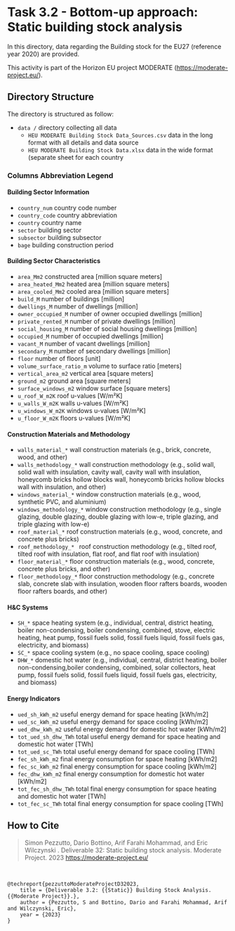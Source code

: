 # Task 3.2 - Bottom-up approach: Static building stock analysis

In this directory, data regarding the Building stock for the EU27 (reference year 2020) are provided.

This activity is part of the Horizon EU project MODERATE (https://moderate-project.eu/).



## Directory Structure

The directory is structured as follow:

- `data /` directory collecting all data
	- `HEU MODERATE Building Stock Data_Sources.csv` data in the long format with all details and data source 
	- `HEU MODERATE Building Stock Data.xlsx` data in the wide format (separate sheet for each country

### Columns Abbreviation Legend

#### Building Sector Information

- `country_num` country code number
- `country_code` country abbreviation
- `country` country name 
- `sector` building sector
- `subsector` building subsector
- `bage` building construction period

#### Building Sector Characteristics

- `area_Mm2` constructed area [million square meters]
- `area_heated_Mm2` heated area [million square meters]
- `area_cooled_Mm2` cooled area [million square meters]
- `build_M` number of buildings [million]
- `dwellings_M` number of dwellings [million]
- `owner_occupied_M` number of owner occupied dwellings [million]
- `private_rented_M` number of private dwellings [million]
- `social_housing_M` number of social housing dwellings [million]
- `occupied_M` number of occupied dwellings [million]
- `vacant_M` number of vacant dwellings [million]
- `secondary_M` number of secondary dwellings [million]
- `floor` number of floors [unit]
- `volume_surface_ratio_m` volume to surface ratio [meters]
- `vertical_area_m2` vertical area [square meters]
- `ground_m2`  ground area [square meters]
- `surface_windows_m2` window surface [square meters]
- `u_roof_W_m2K` roof u-values [W/m²K]
- `u_walls_W_m2K` walls u-values [W/m²K]
- `u_windows_W_m2K` windows u-values [W/m²K]
- `u_floor_W_m2K` floors u-values [W/m²K]

#### Construction  Materials and Methodology

- `walls_material_*` wall construction materials (e.g., brick, concrete, wood, and other)	
- `walls_methodology_*` wall construction methodology (e.g., solid wall, solid wall with insulation,  cavity wall, cavity wall with insulation, honeycomb bricks hollow blocks wall, honeycomb bricks hollow blocks wall with insulation, and other)
- `windows_material_*` window construction materials (e.g., wood, synthetic PVC, and aluminium)	
- `windows_methodology_*` window construction methodology (e.g., single glazing, double glazing, double glazing with low-e, triple glazing, and triple glazing with low-e)
- `roof_material_*` roof construction materials (e.g., wood, concrete, and concrete plus bricks)
- `roof_methodology_* ` roof construction methodology (e.g., tilted roof, tilted roof with insulation, flat roof, and flat roof with insulation)
- `floor_material_*` floor construction materials (e.g., wood, concrete, concrete plus bricks, and other)
- `floor_methodology_*` floor construction methodology (e.g., concrete slab, concrete slab with insulation, wooden floor rafters boards, wooden floor rafters boards, and other)

#### H&C Systems 

- `SH_*` space heating system (e.g., individual, central, district heating, boiler non-condensing, boiler condensing, combined, stove, electric heating, heat pump, fossil fuels solid, fossil fuels liquid, fossil fuels gas, electricity, and biomass)	
- `SC_*` space cooling system (e.g., no space cooling, space cooling)
- `DHW_*` domestic hot water (e.g., individual, central, district heating, boiler non-condensing,boiler condensing,	combined, solar collectors, heat pump, fossil fuels solid, fossil fuels liquid, fossil fuels gas, electricity, and biomass)

#### Energy Indicators

- `ued_sh_kWh_m2` useful energy demand for space heating [kWh/m2]
- `ued_sc_kWh_m2` useful energy demand for space cooling [kWh/m2]
- `ued_dhw_kWh_m2` useful energy demand for domestic hot water [kWh/m2]
- `tot_ued_sh_dhw_TWh` total useful energy demand for space heating and domestic hot water [TWh]
- `tot_ued_sc_TWh` total useful energy demand for space cooling [TWh]
- `fec_sh_kWh_m2` final energy consumption for space heating [kWh/m2]
- `fec_sc_kWh_m2` final energy consumption for space cooling [kWh/m2]
- `fec_dhw_kWh_m2` final energy consumption for domestic hot water [kWh/m2]
- `tot_fec_sh_dhw_TWh` total final energy consumption for space heating and domestic hot water [TWh]
- `tot_fec_sc_TWh` total final energy consumption for space cooling [TWh]


## How to Cite

> Simon Pezzutto, Dario Bottino, Arif Farahi Mohammad, and Eric  Wilczynski . Deliverable 32: Static building stock analysis. Moderate Project. 2023 https://moderate-project.eu/  

<br>

```
@techreport{pezzuttoModerateProjectD32023,
    title = {Deliverable 3.2: {{Static}} Building Stock Analysis. {{Moderate Project}}.},
    author = {Pezzutto, S and Bottino, Dario and Farahi Mohammad, Arif and Wilczynski, Eric},
    year = {2023}
}
```